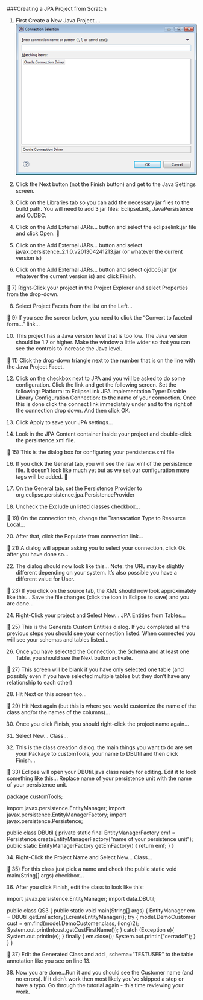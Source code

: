 <!-- this is the tutorial slowly I turned -->
###Creating a JPA Project from Scratch

1) First Create a New Java Project….
![](images/slowlyiturned/image00.png)
2) Click the Next button (not the Finish button) and get to the Java Settings screen.


3) Click on the Libraries tab so you can add the necessary jar files to the build path. You will need to add 3 jar files: EclipseLink, JavaPersistence and OJDBC.

4) Click on the Add External JARs… button and select the eclipselink.jar file and click Open. 

5) Click on the Add External JARs… button and select javax.persistence_2.1.0.v201304241213.jar (or whatever the current version is)

6) Click on the Add External JARs… button and select ojdbc6.jar (or whatever the current version is) and click Finish.


7) Right-Click your project in the Project Explorer and select Properties from the drop-down.

8) Select Project Facets from the list on the Left…


9) If you see the screen below, you need to click the “Convert to faceted form…” link…

10) This project has a Java version level that is too low.  The Java version should be 1.7 or higher.
Make the window a little wider so that you can see the controls to increase the Java level.


11) Click the drop-down triangle next to the number that is on the line with the Java Project Facet.

12) Click on the checkbox next to JPA and you will be asked to do some configuration. Click the link and get the following screen. Set the following:
Platform: to EclipseLink
JPA Implementation Type: Disable Library Configuration
Connection: to the name of your connection. 
Once this is done click the connect link immediately under and to the right of the connection drop down. 
And then click OK.

13) Click Apply to save your JPA settings…

14) Look in the JPA Content container inside your project and double-click the persistence.xml file.


15) This is the dialog box for configuring your persistence.xml file

16) If you click the General tab, you will see the raw xml of the persistence file. It doesn’t look like much yet but as we set our configuration more tags will be added.

17) On the General tab, set the Persistence Provider to  org.eclipse.persistence.jpa.PersistenceProvider

18) Uncheck the Exclude unlisted classes checkbox…


19) On the connection tab, change the Transacation Type to Resource Local…

20) After that, click the Populate from connection link…


21) A dialog will appear asking you to select your connection, click Ok after you have done so…

22) The dialog should now look like this… Note: the URL may be slightly different depending on your system. It’s also possible you have a different value for User.


23) If you click on the source tab, the XML should now look approximately like this… 
Save the file changes (click the icon in Eclipse to save) and you are done…

24) Right-Click your project and Select New… JPA Entities from Tables…


25) This is the Generate Custom Entities dialog. If you completed all the previous steps you should see your connection listed. When connected you will see your schemas and tables listed…

26) Once you have selected the Connection, the Schema and at least one Table, you should see the Next button activate.


27) This screen will be blank if you have only selected one table (and possibly even if you have selected multiple tables but they don’t have any relationship to each other)

28) Hit Next on this screen too…


29) Hit Next again (but this is where you would customize the name of the class and/or the names of the columns)…

30) Once you click Finish, you should right-click the project name again…

31) Select New… Class…

32) This is the class creation dialog, the main things you want to do are set your Package to customTools, your name to DBUtil and then click Finish…


33) Eclipse will open your DBUtil.java class ready for editing. Edit it to look something like this…
Replace name of your persistence unit with the name of your persistence unit.

package customTools;

import javax.persistence.EntityManager;
import javax.persistence.EntityManagerFactory;
import javax.persistence.Persistence;

public class DBUtil {
private static final EntityManagerFactory emf = 
Persistence.createEntityManagerFactory("name of your persistence unit");
	public static EntityManagerFactory getEmFactory() {
		return emf;
	}
}

34) Right-Click the Project Name and Select New… Class…


35) For this class just pick a name and check the public static void main(String[] args) checkbox…


36) After you click Finish, edit the class to look like this:

import javax.persistence.EntityManager;
import data.DBUtil;

public class QS3 {
	public static void main(String[] args) {
		EntityManager em = DBUtil.getEmFactory().createEntityManager();
		try {
			model.DemoCustomer cust = em.find(model.DemoCustomer.class, (long)2);
			System.out.println(cust.getCustFirstName());
		} catch (Exception e){
			System.out.println(e);
		} finally {
			em.close();
			System.out.println("cerrado!");
		}
	}
}


37)  Edit the Generated Class and add , schema=”TESTUSER” to the table annotation like you see on line 13.

38) Now you are done…Run it and you should see the Customer name (and no errors).
If it didn’t work then most likely you’ve skipped a step or have a typo. Go through the tutorial again - this time reviewing your work.

